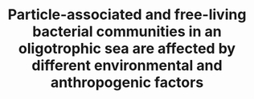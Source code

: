 ---
title: "Particle-associated and free-living bacterial communities in an oligotrophic sea are affected by different environmental and anthropogenic factors"
authors: "Roth Rosenberg, D., M. Haber, J. Goldford, M. Lalzar, D. Aharoonovich, A. Al-Ashhab, Y. Lehahn, M. D. Krom, D. Segrè, L. Steindler, D. Sher"
journal: "Environmental Microbiology"
volume: "23"
pages: "4295-4308"
year: 2021
doi: "10.1111/1462-2920.15611"
url: "https://doi.org/10.1111/1462-2920.15611"
pdf: false
openAccess: false
abstract: ""
keywords: ["bacterial communities", "particle-associated", "free-living", "oligotrophic sea", "environmental factors"]
featured: false
---